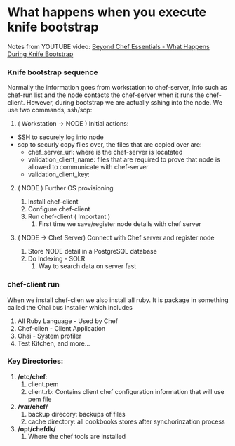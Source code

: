 # What happens when you execute knife bootstrap

Notes from YOUTUBE video: [Beyond Chef Essentials - What Happens During Knife Bootstrap](#https://www.youtube.com/watch?time_continue=625&v=7szFHZRVNCU)

### Knife bootstrap sequence
Normally the information goes from workstation to chef-server, info such as chef-run list and the node contacts the chef-server when it runs the chef-client.
However, during bootstrap we are actually sshing into the node. We use two commands, ssh/scp:

1. ( Workstation -> NODE ) Initial actions:
* SSH to securely log into node
* scp to securly copy files over, the files that are copied over are:
    * chef_server_url: where is the chef-server is locatated
    * validation_client_name: files that are required to prove that node is allowed to communicate with chef-server
    * validation_client_key:

2. ( NODE ) Further OS provisioning 
    1. Install chef-client
    2. Configure chef-client
    3. Run chef-client ( Important )
        1. First time we save/register node details with chef server

3. ( NODE -> Chef Server) Connect with Chef server and register node
    1. Store NODE detail in a PostgreSQL database
    2. Do Indexing - SOLR
        1. Way to search data on server fast 

### chef-client run 
When we install chef-clien we also install all ruby. It is package in something called the Ohai  bus installer which includes
1. All Ruby Language - Used by Chef
2. Chef-clien - Client Application
3. Ohai - System profiler
4. Test Kitchen, and more...

### Key Directories:
1. <b>/etc/chef</b>: 
    1. client.pem
    2. client.rb: Contains client chef configuration information that will use pem file 
2. <b>/var/chef/</b>
    1. backup direcory: backups of files 
    2. cache directory: all cookbooks stores after synchorinzation process
3. <b>/opt/chefdk/</b>
    1. Where the chef tools are installed